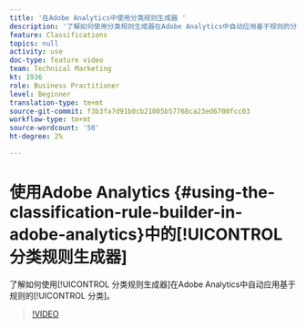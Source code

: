 ```yaml
---
title: '在Adobe Analytics中使用分类规则生成器 '
description: '了解如何使用分类规则生成器在Adobe Analytics中自动应用基于规则的分类。 '
feature: Classifications
topics: null
activity: use
doc-type: feature video
team: Technical Marketing
kt: 1936
role: Business Practitioner
level: Beginner
translation-type: tm+mt
source-git-commit: f3b3fa7d91b0cb21005b57768ca23ed6700fcc03
workflow-type: tm+mt
source-wordcount: '50'
ht-degree: 2%

---
```



# 使用Adobe Analytics {#using-the-classification-rule-builder-in-adobe-analytics}中的[!UICONTROL 分类规则生成器]

了解如何使用[!UICONTROL 分类规则生成器]在Adobe Analytics中自动应用基于规则的[!UICONTROL 分类]。

>[!VIDEO](https://video.tv.adobe.com/v/25884?quality=12)
